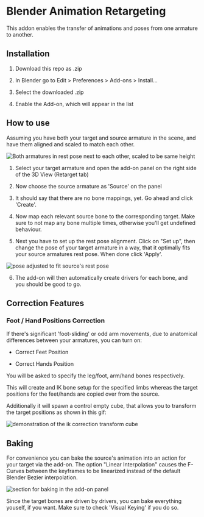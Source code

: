 
# Blender Animation Retargeting

  

This addon enables the transfer of animations and poses from one armature to another.

  
  

## Installation

1. Download this repo as .zip

2. In Blender go to Edit > Preferences > Add-ons > Install...

3. Select the downloaded .zip

4. Enable the Add-on, which will appear in the list

  
  

## How to use

Assuming you have both your target and source armature in the scene, and have them aligned and scaled to match each other.


![Both armatures in rest pose next to each other, scaled to be same height](https://mwni.io/opensource/blender-retarget/setup.png)

  

1. Select your target armature and open the add-on panel on the right side of the 3D View (Retarget tab)

2. Now choose the source armature as 'Source' on the panel

3. It should say that there are no bone mappings, yet. Go ahead and click 'Create'.

4. Now map each relevant source bone to the corresponding target. Make sure to not map any bone multiple times, otherwise you'll get undefined behaviour.

5. Next you have to set up the rest pose alignment. Click on "Set up", then change the pose of your target armature in a way, that it optimally fits your source armatures rest pose. When done click 'Apply'.

![pose adjusted to fit source's rest pose](https://mwni.io/opensource/blender-retarget/align.png)

6. The add-on will then automatically create drivers for each bone, and you should be good to go.

  

## Correction Features

### Foot / Hand Positions Correction

If there's significant 'foot-sliding' or odd arm movements, due to anatomical differences between your armatures, you can turn on:

- Correct Feet Position

- Correct Hands Position

  

You will be asked to specify the leg/foot, arm/hand bones respectively.

This will create and IK bone setup for the specified limbs whereas the target positions for the feet/hands are copied over from the source.

Additionally it will spawn a control empty cube, that allows you to transform the target positions as shown in this gif:

  

![demonstration of the ik correction transform cube](https://mwni.io/opensource/blender-retarget/ik_lowres.gif)

  

## Baking

For convenience you can bake the source's animation into an action for your target via the add-on. The option "Linear Interpolation" causes the F-Curves between the keyframes to be linearized instead of the default Blender Bezier interpolation.

  

![section for baking in the add-on panel](https://mwni.io/opensource/blender-retarget/baking.png)

  

Since the target bones are driven by drivers, you can bake everything youself, if you want. Make sure to check 'Visual Keying' if you do so.
